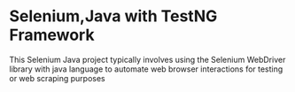 # Selenium,Java with TestNG Framework
This Selenium Java project typically involves using the Selenium WebDriver library with java language to automate web browser interactions for testing or web scraping purposes
